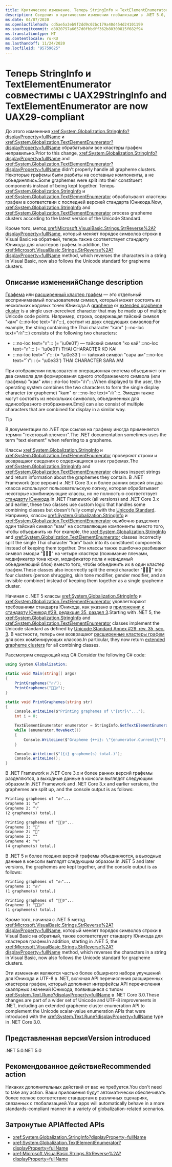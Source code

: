 ```yaml
---
title: Критическое изменение. Теперь StringInfo и TextElementEnumerator совместимы с UAX29
description: Сведения о критическом изменении глобализации в .NET 5.0, где кластеры графем процесса StringInfo и TextElementEnumerator совместимы с последней версией стандарта Unicode.
ms.date: 04/07/2020
ms.openlocfilehash: cd5ae5a3eb9f2dd9c02bc179a40d454d24101199
ms.sourcegitcommit: d8020797a6657d0fbbdff362b80300815f682f94
ms.translationtype: HT
ms.contentlocale: ru-RU
ms.lasthandoff: 11/24/2020
ms.locfileid: "95759625"
---
```

# <a name="stringinfo-and-textelementenumerator-are-now-uax29-compliant"></a><span data-ttu-id="a53b5-103">Теперь StringInfo и TextElementEnumerator совместимы с UAX29</span><span class="sxs-lookup"><span data-stu-id="a53b5-103">StringInfo and TextElementEnumerator are now UAX29-compliant</span></span>

<span data-ttu-id="a53b5-104">До этого изменения <xref:System.Globalization.StringInfo?displayProperty=fullName> и <xref:System.Globalization.TextElementEnumerator?displayProperty=fullName> обрабатывали все кластеры графем неправильно.</span><span class="sxs-lookup"><span data-stu-id="a53b5-104">Prior to this change, <xref:System.Globalization.StringInfo?displayProperty=fullName> and <xref:System.Globalization.TextElementEnumerator?displayProperty=fullName> didn't properly handle all grapheme clusters.</span></span> <span data-ttu-id="a53b5-105">Некоторые графемы были разбиты на составные компоненты, а не объединялись.</span><span class="sxs-lookup"><span data-stu-id="a53b5-105">Some graphemes were split into their constituent components instead of being kept together.</span></span> <span data-ttu-id="a53b5-106">Теперь <xref:System.Globalization.StringInfo> и <xref:System.Globalization.TextElementEnumerator> обрабатывают кластеры графем в соответствии с последней версией стандарта Юникода.</span><span class="sxs-lookup"><span data-stu-id="a53b5-106">Now, <xref:System.Globalization.StringInfo> and <xref:System.Globalization.TextElementEnumerator> process grapheme clusters according to the latest version of the Unicode Standard.</span></span>

<span data-ttu-id="a53b5-107">Кроме того, метод <xref:Microsoft.VisualBasic.Strings.StrReverse%2A?displayProperty=fullName>, который меняет порядок символов строки в Visual Basic на обратный, теперь также соответствует стандарту Юникода для кластеров графем.</span><span class="sxs-lookup"><span data-stu-id="a53b5-107">In addition, the <xref:Microsoft.VisualBasic.Strings.StrReverse%2A?displayProperty=fullName> method, which reverses the characters in a string in Visual Basic, now also follows the Unicode standard for grapheme clusters.</span></span>

## <a name="change-description"></a><span data-ttu-id="a53b5-108">Описание изменений</span><span class="sxs-lookup"><span data-stu-id="a53b5-108">Change description</span></span>

<span data-ttu-id="a53b5-109">[Графема](https://www.unicode.org/glossary/#grapheme) или [расширенный кластер графем](https://www.unicode.org/glossary/#extended_grapheme_cluster) — это отдельный воспринимаемый пользователем символ, который может состоять из нескольких кодовых точек Юникода.</span><span class="sxs-lookup"><span data-stu-id="a53b5-109">A [grapheme](https://www.unicode.org/glossary/#grapheme) or [extended grapheme cluster](https://www.unicode.org/glossary/#extended_grapheme_cluster) is a single user-perceived character that may be made up of multiple Unicode code points.</span></span> <span data-ttu-id="a53b5-110">Например, строка, содержащая тайский символ "кам" (:::no-loc text="กำ":::), состоит из двух следующих символов:</span><span class="sxs-lookup"><span data-stu-id="a53b5-110">For example, the string containing the Thai character "kam" (:::no-loc text="กำ":::) consists of the following two characters:</span></span>

- <span data-ttu-id="a53b5-111">:::no-loc text="ก"::: (= '\u0e01') — тайский символ "ко кай"</span><span class="sxs-lookup"><span data-stu-id="a53b5-111">:::no-loc text="ก"::: (= '\u0e01') THAI CHARACTER KO KAI</span></span>
- <span data-ttu-id="a53b5-112">:::no-loc text=" ำ"::: (= '\u0e33') — тайский символ "сара ам"</span><span class="sxs-lookup"><span data-stu-id="a53b5-112">:::no-loc text=" ำ"::: (= '\u0e33') THAI CHARACTER SARA AM</span></span>

<span data-ttu-id="a53b5-113">При отображении пользователю операционная система объединяет эти два символа для формирования одного отображаемого символа (или графемы) "кам" или :::no-loc text="กำ":::.</span><span class="sxs-lookup"><span data-stu-id="a53b5-113">When displayed to the user, the operating system combines the two characters to form the single display character (or grapheme) "kam" or :::no-loc text="กำ":::.</span></span> <span data-ttu-id="a53b5-114">Эмодзи также могут состоять из нескольких символов, объединенных для единообразного отображения.</span><span class="sxs-lookup"><span data-stu-id="a53b5-114">Emoji can also consist of multiple characters that are combined for display in a similar way.</span></span>

> [!TIP]
> <span data-ttu-id="a53b5-115">В документации по .NET при ссылке на графему иногда применяется термин "текстовый элемент".</span><span class="sxs-lookup"><span data-stu-id="a53b5-115">The .NET documentation sometimes uses the term "text element" when referring to a grapheme.</span></span>

<span data-ttu-id="a53b5-116">Классы <xref:System.Globalization.StringInfo> и <xref:System.Globalization.TextElementEnumerator> проверяют строки и возвращают сведения о содержащихся в них графемах.</span><span class="sxs-lookup"><span data-stu-id="a53b5-116">The <xref:System.Globalization.StringInfo> and <xref:System.Globalization.TextElementEnumerator> classes inspect strings and return information about the graphemes they contain.</span></span> <span data-ttu-id="a53b5-117">В .NET Framework (все версии) и .NET Core 3.x и более ранних версий эти два класса используют пользовательскую логику, которая обрабатывает некоторые комбинирующие классы, но не полностью соответствует [стандарту Юникода](https://www.unicode.org/reports/tr29/tr29-35.html#Grapheme_Cluster_Boundaries).</span><span class="sxs-lookup"><span data-stu-id="a53b5-117">In .NET Framework (all versions) and .NET Core 3.x and earlier, these two classes use custom logic that handles some combining classes but doesn't fully comply with the [Unicode Standard](https://www.unicode.org/reports/tr29/tr29-35.html#Grapheme_Cluster_Boundaries).</span></span> <span data-ttu-id="a53b5-118">Например, классы <xref:System.Globalization.StringInfo> и <xref:System.Globalization.TextElementEnumerator> ошибочно разделяют один тайский символ "кам" на составляющие компоненты вместо того, чтобы объединить их.</span><span class="sxs-lookup"><span data-stu-id="a53b5-118">For example, the <xref:System.Globalization.StringInfo> and <xref:System.Globalization.TextElementEnumerator> classes incorrectly split the single Thai character "kam" back into its constituent components instead of keeping them together.</span></span> <span data-ttu-id="a53b5-119">Эти классы также ошибочно разбивают символ эмодзи "🤷🏽‍♀️" на четыре кластера (пожимание плечами, модификатор тона кожи, модификатор пола и невидимый объединяющий блок) вместо того, чтобы объединить их в один кластер графем.</span><span class="sxs-lookup"><span data-stu-id="a53b5-119">These classes also incorrectly split the emoji character "🤷🏽‍♀️" into four clusters (person shrugging, skin tone modifier, gender modifier, and an invisible combiner) instead of keeping them together as a single grapheme cluster.</span></span>

<span data-ttu-id="a53b5-120">Начиная с .NET 5 классы <xref:System.Globalization.StringInfo> и <xref:System.Globalization.TextElementEnumerator> удовлетворяют требованиям стандарта Юникода, как указано в [приложении к стандарту Юникод \#29, редакция 35, раздел 3](https://www.unicode.org/reports/tr29/tr29-35.html).</span><span class="sxs-lookup"><span data-stu-id="a53b5-120">Starting with .NET 5, the <xref:System.Globalization.StringInfo> and <xref:System.Globalization.TextElementEnumerator> classes implement the Unicode standard as defined by [Unicode Standard Annex \#29, rev. 35, sec. 3](https://www.unicode.org/reports/tr29/tr29-35.html).</span></span> <span data-ttu-id="a53b5-121">В частности, теперь они возвращают [расширенные кластеры графем](https://www.unicode.org/glossary/#extended_grapheme_cluster) для всех комбинирующих классов.</span><span class="sxs-lookup"><span data-stu-id="a53b5-121">In particular, they now return [extended grapheme clusters](https://www.unicode.org/glossary/#extended_grapheme_cluster) for all combining classes.</span></span>

<span data-ttu-id="a53b5-122">Рассмотрим следующий код C#:</span><span class="sxs-lookup"><span data-stu-id="a53b5-122">Consider the following C# code:</span></span>

```csharp
using System.Globalization;

static void Main(string[] args)
{
    PrintGraphemes("กำ");
    PrintGraphemes("🤷🏽‍♀️");
}

static void PrintGraphemes(string str)
{
    Console.WriteLine($"Printing graphemes of \"{str}\"...");
    int i = 0;

    TextElementEnumerator enumerator = StringInfo.GetTextElementEnumerator(str);
    while (enumerator.MoveNext())
    {
        Console.WriteLine($"Grapheme {++i}: \"{enumerator.Current}\"");
    }

    Console.WriteLine($"({i} grapheme(s) total.)");
    Console.WriteLine();
}
```

<span data-ttu-id="a53b5-123">В .NET Framework и .NET Core 3.x и более ранних версий графемы разделяются, а выходные данные в консоли выглядят следующим образом:</span><span class="sxs-lookup"><span data-stu-id="a53b5-123">In .NET Framework and .NET Core 3.x and earlier versions, the graphemes are split up, and the console output is as follows:</span></span>

```txt
Printing graphemes of "กำ"...
Grapheme 1: "ก"
Grapheme 2: "ำ"
(2 grapheme(s) total.)

Printing graphemes of "🤷🏽‍♀️"...
Grapheme 1: "🤷"
Grapheme 2: "🏽"
Grapheme 3: "‍"
Grapheme 4: "♀️"
(4 grapheme(s) total.)
```

<span data-ttu-id="a53b5-124">В .NET 5 и более поздних версий графемы объединяются, а выходные данные в консоли выглядят следующим образом:</span><span class="sxs-lookup"><span data-stu-id="a53b5-124">In .NET 5 and later versions, the graphemes are kept together, and the console output is as follows:</span></span>

```txt
Printing graphemes of "กำ"...
Grapheme 1: "กำ"
(1 grapheme(s) total.)

Printing graphemes of "🤷🏽‍♀️"...
Grapheme 1: "🤷🏽‍♀️"
(1 grapheme(s) total.)
```

<span data-ttu-id="a53b5-125">Кроме того, начиная с .NET 5 метод <xref:Microsoft.VisualBasic.Strings.StrReverse%2A?displayProperty=fullName>, который меняет порядок символов строки в Visual Basic на обратный, также соответствует стандарту Юникода для кластеров графем.</span><span class="sxs-lookup"><span data-stu-id="a53b5-125">In addition, starting in .NET 5, the <xref:Microsoft.VisualBasic.Strings.StrReverse%2A?displayProperty=fullName> method, which reverses the characters in a string in Visual Basic, now also follows the Unicode standard for grapheme clusters.</span></span>

<span data-ttu-id="a53b5-126">Эти изменения являются частью более обширного набора улучшений для Юникода и UTF-8 в .NET, включая API перечисления расширенных кластеров графем, который дополняет интерфейсы API перечисления скалярных значений Юникода, появившиеся с типом <xref:System.Text.Rune?displayProperty=fullName> в .NET Core 3.0.</span><span class="sxs-lookup"><span data-stu-id="a53b5-126">These changes are part of a wider set of Unicode and UTF-8 improvements in .NET, including an extended grapheme cluster enumeration API to complement the Unicode scalar-value enumeration APIs that were introduced with the <xref:System.Text.Rune?displayProperty=fullName> type in .NET Core 3.0.</span></span>

## <a name="version-introduced"></a><span data-ttu-id="a53b5-127">Представленная версия</span><span class="sxs-lookup"><span data-stu-id="a53b5-127">Version introduced</span></span>

<span data-ttu-id="a53b5-128">.NET 5.0</span><span class="sxs-lookup"><span data-stu-id="a53b5-128">.NET 5.0</span></span>

## <a name="recommended-action"></a><span data-ttu-id="a53b5-129">Рекомендованное действие</span><span class="sxs-lookup"><span data-stu-id="a53b5-129">Recommended action</span></span>

<span data-ttu-id="a53b5-130">Никаких дополнительных действий от вас не требуется.</span><span class="sxs-lookup"><span data-stu-id="a53b5-130">You don't need to take any action.</span></span> <span data-ttu-id="a53b5-131">Ваши приложения будут автоматически обеспечивать более полное соответствие стандартам в различных сценариях, связанных с глобализацией.</span><span class="sxs-lookup"><span data-stu-id="a53b5-131">Your apps will automatically behave in a more standards-compliant manner in a variety of globalization-related scenarios.</span></span>

## <a name="affected-apis"></a><span data-ttu-id="a53b5-132">Затронутые API</span><span class="sxs-lookup"><span data-stu-id="a53b5-132">Affected APIs</span></span>

- <xref:System.Globalization.StringInfo?displayProperty=fullName>
- <xref:System.Globalization.TextElementEnumerator?displayProperty=fullName>
- <xref:Microsoft.VisualBasic.Strings.StrReverse%2A?displayProperty=fullName>

<!--

### Affected APIs

- `T:System.Globalization.StringInfo`
- `T:System.Globalization.TextElementEnumerator`
- `Overload:Microsoft.VisualBasic.Strings.StrReverse`

### Category

Globalization

-->
